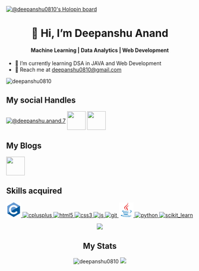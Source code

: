 [![@deepanshu0810's Holopin board](https://holopin.io/api/user/board?user=deepanshu0810)](https://holopin.io/@deepanshu0810)
<h1 align="center">👋 Hi, I’m Deepanshu Anand</h1>
<div align="center">
   <h4>Machine Learning | Data Analytics | Web Development</h4>
</div>

- 🌱 I’m currently learning DSA in JAVA and Web Development
- 📧 Reach me at deepanshu0810@gmail.com
<div>
   <img src="https://komarev.com/ghpvc/?username=deepanshu0810&label=Profile%20views&color=0e75b6&style=flat" alt="deepanshu0810" />
</div>


## My social Handles

<a href="https://www.instagram.com/deepanshu.anand.7/" target="blank"><img align="center" src="https://camo.githubusercontent.com/c9dacf0f25a1489fdbc6c0d2b41cda58b77fa210a13a886d6f99e027adfbd358/68747470733a2f2f6564656e742e6769746875622e696f2f537570657254696e7949636f6e732f696d616765732f7376672f696e7374616772616d2e737667" alt="@deepanshu.anand.7" height="50" width="50" /></a>
<a href="https://linkedin.com/in/deepanshu-anand-55a6b4214" target="blank"><img align="center" src="https://camo.githubusercontent.com/c8a9c5b414cd812ad6a97a46c29af67239ddaeae08c41724ff7d945fb4c047e5/68747470733a2f2f6564656e742e6769746875622e696f2f537570657254696e7949636f6e732f696d616765732f7376672f6c696e6b6564696e2e737667" height="50" width="50" /></a>
<a href="https://twitter.com/deepanshu0810" target="blank"><img align="center" src="https://camo.githubusercontent.com/35b0b8bfbd8840f35607fb56ad0a139047fd5d6e09ceb060c5c6f0a5abd1044c/68747470733a2f2f6564656e742e6769746875622e696f2f537570657254696e7949636f6e732f696d616765732f7376672f747769747465722e737667" height="50" width="50"/></a>

## My Blogs
<a href="https://medium.com/@deep05anand" target="blank"><img align="center" src="https://camo.githubusercontent.com/a583b5ce3b463c784cb87592b3da7b9b9d014d7a16adfff04b91cb1452ae4ca2/68747470733a2f2f6564656e742e6769746875622e696f2f537570657254696e7949636f6e732f696d616765732f7376672f6d656469756d2e737667" height="50" width="50" /></a>


## Skills acquired

<p align="left"> <a href="https://www.cprogramming.com/" target="_blank" rel="noreferrer">
<img src="https://raw.githubusercontent.com/devicons/devicon/master/icons/c/c-original.svg" alt="c" width="40" height="40"/> </a> 
<a href="https://www.w3schools.com/cpp/" target="_blank" rel="noreferrer"> 
<img src="https://cdn-icons-png.flaticon.com/512/6132/6132222.png" alt="cplusplus" width="40" height="40"/> </a> 
<a href="https://www.w3.org/html/" target="_blank" rel="noreferrer"> 
<img src="https://cdn-icons-png.flaticon.com/512/174/174854.png" alt="html5" width="40" height="40"/> </a> 
<a href="https://www.w3schools.com/css/" target="_blank" rel="noreferrer">
<img src="https://cdn-icons-png.flaticon.com/512/732/732190.png" alt="css3" width="40" height="40"/> </a>
<a href="https://www.w3schools.com/js/" target="_blank" rel="noreferrer"> 
<img src="https://cdn-icons-png.flaticon.com/512/5968/5968292.png" alt="js" width="40" height="40"/> </a> 
<a href="https://git-scm.com/" target="_blank" rel="noreferrer"> 
<img src="https://www.vectorlogo.zone/logos/git-scm/git-scm-icon.svg" alt="git" width="40" height="40"/> </a>
<a href="https://www.java.com" target="_blank" rel="noreferrer"> 
<img src="https://raw.githubusercontent.com/devicons/devicon/master/icons/java/java-original.svg" alt="java" width="40" height="40"/> </a>
<a href="https://www.python.org" target="_blank" rel="noreferrer"> 
<img src="https://cdn-icons-png.flaticon.com/512/5968/5968350.png" alt="python" width="40" height="40"/> </a> 
<a href="https://scikit-learn.org/" target="_blank" rel="noreferrer">
<img src="https://upload.wikimedia.org/wikipedia/commons/0/05/Scikit_learn_logo_small.svg" alt="scikit_learn" width="40" height="40"/> </a> </p>

<div align="center">
  <img width=45% src="https://github-readme-stats.vercel.app/api/top-langs/?username=Deepanshu0810&theme=onedark&layout=compact" />
</div>

<h2 align="center">My Stats</h2>
<div align="center">
  <img width=45% src="https://github-readme-streak-stats.herokuapp.com/?user=deepanshu0810&theme=onedark" alt="deepanshu0810" />
  <img width=45% src="https://github-readme-stats.vercel.app/api?username=Deepanshu0810&show_icons=true&theme=onedark"
</div>


<!--- - 💞️ I’m looking to collaborate on ...--->
<!--- - 📫 Reach me through --->

<!---
Deepanshu0810/Deepanshu0810 is a ✨ special ✨ repository because its `README.md` (this file) appears on your GitHub profile.
You can click the Preview link to take a look at your changes.
--->
